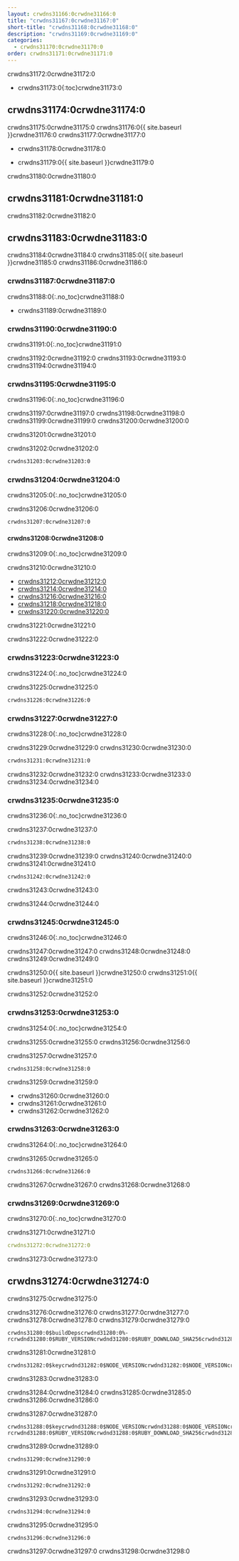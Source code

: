 ```yaml
---
layout: crwdns31166:0crwdne31166:0
title: "crwdns31167:0crwdne31167:0"
short-title: "crwdns31168:0crwdne31168:0"
description: "crwdns31169:0crwdne31169:0"
categories:
  - crwdns31170:0crwdne31170:0
order: crwdns31171:0crwdne31171:0
---
```

crwdns31172:0crwdne31172:0

- crwdns31173:0{:toc}crwdne31173:0

## crwdns31174:0crwdne31174:0

crwdns31175:0crwdne31175:0 crwdns31176:0{{ site.baseurl }}crwdne31176:0 crwdns31177:0crwdne31177:0

- crwdns31178:0crwdne31178:0

- crwdns31179:0{{ site.baseurl }}crwdne31179:0

crwdns31180:0crwdne31180:0

## crwdns31181:0crwdne31181:0

crwdns31182:0crwdne31182:0

## crwdns31183:0crwdne31183:0

crwdns31184:0crwdne31184:0 crwdns31185:0{{ site.baseurl }}crwdne31185:0 crwdns31186:0crwdne31186:0

### crwdns31187:0crwdne31187:0

crwdns31188:0{:.no_toc}crwdne31188:0

- crwdns31189:0crwdne31189:0

### crwdns31190:0crwdne31190:0

crwdns31191:0{:.no_toc}crwdne31191:0

crwdns31192:0crwdne31192:0 crwdns31193:0crwdne31193:0 crwdns31194:0crwdne31194:0

### crwdns31195:0crwdne31195:0

crwdns31196:0{:.no_toc}crwdne31196:0

crwdns31197:0crwdne31197:0 crwdns31198:0crwdne31198:0 crwdns31199:0crwdne31199:0 crwdns31200:0crwdne31200:0

crwdns31201:0crwdne31201:0

crwdns31202:0crwdne31202:0

```Dockerfile
crwdns31203:0crwdne31203:0
```

### crwdns31204:0crwdne31204:0

crwdns31205:0{:.no_toc}crwdne31205:0

crwdns31206:0crwdne31206:0

```Dockerfile
crwdns31207:0crwdne31207:0
```

#### crwdns31208:0crwdne31208:0

crwdns31209:0{:.no_toc}crwdne31209:0

crwdns31210:0crwdne31210:0

- [crwdns31212:0crwdne31212:0](crwdns31211:0crwdne31211:0)
- [crwdns31214:0crwdne31214:0](crwdns31213:0crwdne31213:0)
- [crwdns31216:0crwdne31216:0](crwdns31215:0crwdne31215:0)
- [crwdns31218:0crwdne31218:0](crwdns31217:0crwdne31217:0)
- [crwdns31220:0crwdne31220:0](crwdns31219:0crwdne31219:0)

crwdns31221:0crwdne31221:0

crwdns31222:0crwdne31222:0

### crwdns31223:0crwdne31223:0

crwdns31224:0{:.no_toc}crwdne31224:0

crwdns31225:0crwdne31225:0

```Dockerfile
crwdns31226:0crwdne31226:0
```

### crwdns31227:0crwdne31227:0

crwdns31228:0{:.no_toc}crwdne31228:0

crwdns31229:0crwdne31229:0 crwdns31230:0crwdne31230:0

```Dockerfile
crwdns31231:0crwdne31231:0
```

crwdns31232:0crwdne31232:0 crwdns31233:0crwdne31233:0 crwdns31234:0crwdne31234:0

### crwdns31235:0crwdne31235:0

crwdns31236:0{:.no_toc}crwdne31236:0

crwdns31237:0crwdne31237:0

```bash
crwdns31238:0crwdne31238:0
```

crwdns31239:0crwdne31239:0 crwdns31240:0crwdne31240:0 crwdns31241:0crwdne31241:0

    crwdns31242:0crwdne31242:0
    

crwdns31243:0crwdne31243:0

crwdns31244:0crwdne31244:0

### crwdns31245:0crwdne31245:0

crwdns31246:0{:.no_toc}crwdne31246:0

crwdns31247:0crwdne31247:0 crwdns31248:0crwdne31248:0 crwdns31249:0crwdne31249:0

crwdns31250:0{{ site.baseurl }}crwdne31250:0 crwdns31251:0{{ site.baseurl }}crwdne31251:0

crwdns31252:0crwdne31252:0

### crwdns31253:0crwdne31253:0

crwdns31254:0{:.no_toc}crwdne31254:0

crwdns31255:0crwdne31255:0 crwdns31256:0crwdne31256:0

crwdns31257:0crwdne31257:0

```Shell
crwdns31258:0crwdne31258:0
```

crwdns31259:0crwdne31259:0

- crwdns31260:0crwdne31260:0
- crwdns31261:0crwdne31261:0
- crwdns31262:0crwdne31262:0

### crwdns31263:0crwdne31263:0

crwdns31264:0{:.no_toc}crwdne31264:0

crwdns31265:0crwdne31265:0

```Shell
crwdns31266:0crwdne31266:0
```

crwdns31267:0crwdne31267:0 crwdns31268:0crwdne31268:0

### crwdns31269:0crwdne31269:0

crwdns31270:0{:.no_toc}crwdne31270:0

crwdns31271:0crwdne31271:0

```YAML
crwdns31272:0crwdne31272:0
```

crwdns31273:0crwdne31273:0

## crwdns31274:0crwdne31274:0

crwdns31275:0crwdne31275:0

crwdns31276:0crwdne31276:0 crwdns31277:0crwdne31277:0 crwdns31278:0crwdne31278:0 crwdns31279:0crwdne31279:0

    crwdns31280:0$buildDepscrwdnd31280:0%-rcrwdnd31280:0$RUBY_VERSIONcrwdnd31280:0$RUBY_DOWNLOAD_SHA256crwdnd31280:0$(nproc)crwdnd31280:0$buildDepscrwdnd31280:0$RUBYGEMS_VERSIONcrwdnd31280:0$BUNDLER_VERSIONcrwdnd31280:0$GEM_HOMEcrwdnd31280:0$GEM_HOMEcrwdnd31280:0$GEM_HOMEcrwdnd31280:0$BUNDLE_BINcrwdnd31280:0$PATHcrwdnd31280:0$GEM_HOMEcrwdnd31280:0$BUNDLE_BINcrwdnd31280:0$GEM_HOMEcrwdnd31280:0$BUNDLE_BINcrwdne31280:0
    

crwdns31281:0crwdne31281:0

    crwdns31282:0$keycrwdnd31282:0$NODE_VERSIONcrwdnd31282:0$NODE_VERSIONcrwdnd31282:0$NODE_VERSIONcrwdnd31282:0$NODE_VERSIONcrwdnd31282:0$NODE_VERSIONcrwdnd31282:0$NODE_VERSIONcrwdne31282:0
    

crwdns31283:0crwdne31283:0

crwdns31284:0crwdne31284:0 crwdns31285:0crwdne31285:0 crwdns31286:0crwdne31286:0

crwdns31287:0crwdne31287:0

    crwdns31288:0$keycrwdnd31288:0$NODE_VERSIONcrwdnd31288:0$NODE_VERSIONcrwdnd31288:0$NODE_VERSIONcrwdnd31288:0$NODE_VERSIONcrwdnd31288:0$NODE_VERSIONcrwdnd31288:0$NODE_VERSIONcrwdnd31288:0$buildDepscrwdnd31288:0%-rcrwdnd31288:0$RUBY_VERSIONcrwdnd31288:0$RUBY_DOWNLOAD_SHA256crwdnd31288:0$(nproc)crwdnd31288:0$buildDepscrwdnd31288:0$RUBYGEMS_VERSIONcrwdnd31288:0$BUNDLER_VERSIONcrwdnd31288:0$PATHcrwdnd31288:0$GEM_HOMEcrwdnd31288:0$GEM_HOMEcrwdnd31288:0$GEM_HOMEcrwdnd31288:0$BUNDLE_BINcrwdnd31288:0$PATHcrwdnd31288:0$GEM_HOMEcrwdnd31288:0$BUNDLE_BINcrwdnd31288:0$GEM_HOMEcrwdnd31288:0$BUNDLE_BINcrwdne31288:0
    

crwdns31289:0crwdne31289:0

`crwdns31290:0crwdne31290:0`

crwdns31291:0crwdne31291:0

    crwdns31292:0crwdne31292:0
    

crwdns31293:0crwdne31293:0

    crwdns31294:0crwdne31294:0
    

crwdns31295:0crwdne31295:0

    crwdns31296:0crwdne31296:0
    

crwdns31297:0crwdne31297:0 crwdns31298:0crwdne31298:0